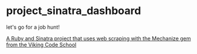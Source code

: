 # project_sinatra_dashboard
let's go for a job hunt!

[A Ruby and Sinatra project that uses web scraping with the Mechanize gem from the Viking Code School](http://www.vikingcodeschool.com)
